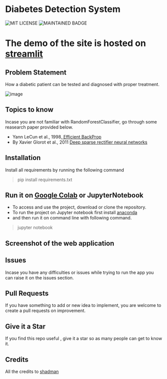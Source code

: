 # Diabetes Detection System

![MIT LICENSE](https://badgen.net//badge/license/MIT/green)   ![MAINTAINED BADGE](https://img.shields.io/badge/Maintained%3F-yes-green.svg) 

# The demo of the site is hosted on [streamlit](https://shady4real-diabetes-prediction-model-diabetes-6c5t3y.streamlitapp.com/)

## Problem Statement
How a diabetic patient can be tested and diagnosed with proper treatment.

![image](https://github.com/shady4real/diabetes_prediction_model/blob/main/diabetic_patient.jpg?raw=true)


## Topics to know

Incase you are not familiar with RandomForestClassifier,  go through some reasearch paper provided below.</br>
* Yann LeCun et al., 1998,[ Efficient BackProp](http://yann.lecun.com/exdb/publis/pdf/lecun-98b.pdf)</br>
* By Xavier Glorot et al., 2011 [Deep sparse rectifier neural networks](http://jmlr.org/proceedings/papers/v15/glorot11a/glorot11a.pdf)

## Installation
Install all requirements by running the following command

> pip install requirements.txt

## Run it on [Google Colab](https://colab.research.google.com/) or JupyterNotebook

* To access and use the project, download or clone the repository. 
* To run the project on Jupyter notebook first install [anaconda](https://www.anaconda.com/products/distribution)
* and then run it on command line with following command.
> jupyter notebook

## Screenshot of the web application

## Issues 

Incase you have any difficulties or issues while trying to run the app you can raise it on the issues section. 

## Pull Requests

If you have something to add or new idea to implement, you are welcome to create a pull requests on improvement.

## Give it a Star

If you find this repo useful , give it a star so as many people can get to know it.

## Credits

All the credits to [shadman](https://instagram.com/finder.ai)
